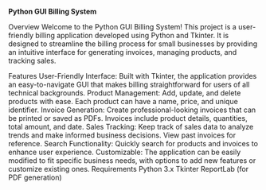 **Python GUI Billing System**


Overview
Welcome to the Python GUI Billing System! This project is a user-friendly billing application developed using Python and Tkinter. It is designed to streamline the billing process for small businesses by providing an intuitive interface for generating invoices, managing products, and tracking sales.

Features
User-Friendly Interface: Built with Tkinter, the application provides an easy-to-navigate GUI that makes billing straightforward for users of all technical backgrounds.
Product Management: Add, update, and delete products with ease. Each product can have a name, price, and unique identifier.
Invoice Generation: Create professional-looking invoices that can be printed or saved as PDFs. Invoices include product details, quantities, total amount, and date.
Sales Tracking: Keep track of sales data to analyze trends and make informed business decisions. View past invoices for reference.
Search Functionality: Quickly search for products and invoices to enhance user experience.
Customizable: The application can be easily modified to fit specific business needs, with options to add new features or customize existing ones.
Requirements
Python 3.x
Tkinter
ReportLab (for PDF generation)
